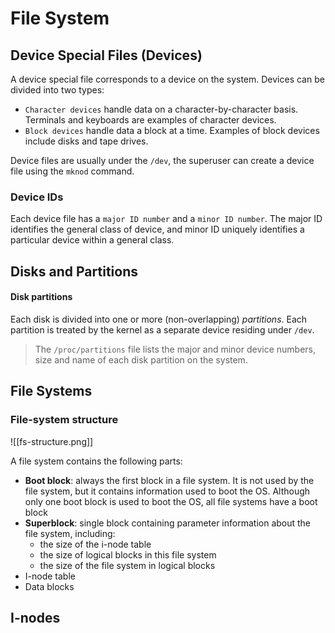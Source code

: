 # File System

## Device Special Files (Devices)
A device special file corresponds to a device on the system.
Devices can be divided into two types:
- `Character devices` handle data on a character-by-character basis. Terminals and keyboards are examples of character devices.
- `Block devices` handle data a block at a time. Examples of block devices include disks and tape drives.

Device files are usually under the `/dev`, the superuser can create a device file using the `mknod` command.

### Device IDs
Each device file has a `major ID number` and a `minor ID number`. The major ID identifies the general class of device, and minor ID uniquely identifies a particular device within a general class.


## Disks and Partitions
#### Disk partitions
Each disk is divided into one or more (non-overlapping) *partitions*. Each partition is treated by the kernel as a separate device residing under `/dev`.

> The `/proc/partitions` file lists the major and minor device numbers, size and name of each disk partition on the system.


## File Systems
### File-system structure
![[fs-structure.png]]

A file system contains the following parts:
- **Boot block**: always the first block in a file system. It is not used by the file system, but it contains information used to boot the OS. Although only one boot block is used to boot the OS, all file systems have a boot block
- **Superblock**: single block containing parameter information about the file system, including:
	- the size of the i-node table
	- the size of logical blocks in this file system
	- the size of the file system in logical blocks
- I-node table
- Data blocks

## I-nodes
